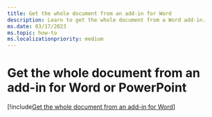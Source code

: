 ```yaml
---
title: Get the whole document from an add-in for Word
description: Learn to get the whole document from a Word add-in.
ms.date: 03/17/2023
ms.topic: how-to
ms.localizationpriority: medium
---
```


# Get the whole document from an add-in for Word or PowerPoint

[!include[Get the whole document from an add-in for Word](../includes/file-get-the-whole-document-from-an-add-in-for-powerpoint-or-word.md)]
